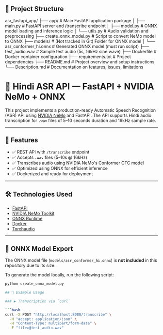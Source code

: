 ## 📁 Project Structure
asr_fastapi_app/
├── app/ # Main FastAPI application package
│ ├── main.py # FastAPI server and /transcribe endpoint
│ ├── model.py # ONNX model loading and inference logic
│ └── utils.py # Audio validation and preprocessing
├── create_onnx_model.py # Script to convert NeMo model to ONNX
├── models/ # (Not tracked in Git) Folder for ONNX model
│ └── asr_conformer_hi.onnx # Generated ONNX model (must run script)
├── test_audio.wav # Sample test audio (5s, 16kHz sine wave)
├── Dockerfile # Docker container configuration
├── requirements.txt # Project dependencies
├── README.md # Project overview and setup instructions
└── Description.md # Documentation on features, issues, limitations


# 🚀 Hindi ASR API — FastAPI + NVIDIA NeMo + ONNX

This project implements a production-ready Automatic Speech Recognition (ASR) API using [NVIDIA NeMo](https://developer.nvidia.com/nvidia-nemo) and FastAPI. The API supports Hindi audio transcription for `.wav` files of 5–10 seconds duration and 16kHz sample rate.

---

## 📌 Features

- ✅ REST API with `/transcribe` endpoint
- ✅ Accepts `.wav` files (5–10s @ 16kHz)
- ✅ Transcribes audio using NVIDIA NeMo's Conformer CTC model
- ✅ Optimized using ONNX for efficient inference
- ✅ Dockerized and ready for deployment

---

## 🛠️ Technologies Used

- [FastAPI](https://fastapi.tiangolo.com/)
- [NVIDIA NeMo Toolkit](https://developer.nvidia.com/nvidia-nemo)
- [ONNX Runtime](https://onnxruntime.ai/)
- [Docker](https://www.docker.com/)
- [Torchaudio](https://pytorch.org/audio/)

---

## 🧠 ONNX Model Export

The ONNX model file (`models/asr_conformer_hi.onnx`) is **not included** in this repository due to its size.

To generate the model locally, run the following script:

```bash
python create_onnx_model.py

## 🧪 Example Usage

### ▶️ Transcription via `curl`

```bash
curl -X POST "http://localhost:8000/transcribe" \
  -H "accept: application/json" \
  -H "Content-Type: multipart/form-data" \
  -F "file=@test_audio.wav"